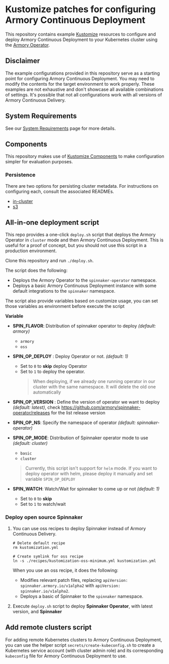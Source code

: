 # Kustomize patches for configuring Armory Continuous Deployment

This repository contains example [Kustomize](https://kustomize.io) resources to
configure and deploy Armory Continuous Deployment to your Kubernetes cluster
using the [Armory Operator][operator-overview].

## Disclaimer

The example configurations provided in this repository serve as a starting
point for configuring Armory Continuous Deployment. You may need to modify the
contents for the target environment to work properly. These examples are not
exhaustive and don't showcase all available combinations of settings. It's
possible that not all configurations work with all versions of Armory
Continuous Delivery.

## System Requirements

See our [System Requirements] page for more details.

## Components

This repository makes use of [Kustomize Components] to make configuration
simpler for evaluation purposes.

### Persistence

There are two options for persisting cluster metadata. For instructions on
configuring each, consult the associated READMEs.

- [in-cluster]
- [s3][s3-persistence]

[Kustomize Components]: https://github.com/kubernetes/enhancements/blob/master/keps/sig-cli/1802-kustomize-components/README.md
[in-cluster]: core/persistence/in-cluster/README.md
[s3-persistence]: core/persistence/s3/README.md

## All-in-one deployment script

This repo provides a one-click `deploy.sh` script that deploys the Armory
Operator in `cluster` mode and then Armory Continuous Deployment. This is useful
for a proof of concept, but you should not use this script in a production
environment.

Clone this repository and run `./deploy.sh`.

The script does the following:

* Deploys the Armory Operator to the `spinnaker-operator` namespace.
* Deploys a basic Armory Continuous Deployment instance with some default
  integrations to the `spinnaker` namespace.

The script also provide variables based on customize usage, you can set those variables as environment before execute the script 

**Variable**
- **SPIN_FLAVOR**: Distribution of spinnaker operator to deploy _(default: armory)_
  + `armory`
  + `oss`

- **SPIN_OP_DEPLOY** : Deploy Operator or not. _(default: 1)_
  + Set to `0` to **skip** deploy Operator
  + Set to `1`  to deploy the operator. 
    > When deploying, if we already one running operator in our cluster with the same namespace. It will delete the old one automatically

- **SPIN_OP_VERSION** : Define the version of operator we want to deploy _(default: latest)_, check https://github.com/armory/spinnaker-operator/releases for the list release version

- **SPIN_OP_NS**: Specify the namespace of operator _(default: spinnaker-operator)_

- **SPIN_OP_MODE**: Distribution of Spinnaker operator mode to use _(default: cluster)_
  + `basic`
  + `cluster`
  > Currently, this script isn't support for `helm` mode. If you want to deploy operator with helm, please deploy it manually and set variable `SPIN_OP_DEPLOY`

- **SPIN_WATCH**: Watch/Wait for spinnaker to come up or not _(default: 1)_
  + Set to `0` to **skip**
  + Set to `1`  to watch/wait

### Deploy open source Spinnaker

1. You can use oss recipes to deploy Spinnaker instead of Armory Continuous Delivery.
    ```shell
    # Delete default recipe
    rm kustomization.yml

    # Create symlink for oss recipe
    ln -s ./recipes/kustomization-oss-minimum.yml kustomization.yml
    ```

    When you use an oss recipe, it does the following:

    * Modifies relevant patch files, replacing `apiVersion:
      spinnaker.armory.io/v1alpha2` with `apiVersion: spinnaker.io/v1alpha2`.
    * Deploys a basic of Spinnaker to the `spinnaker` namespace.

1. Execute `deploy.sh` script to deploy **Spinnaker Operator**, with latest version, and **Spinnaker**

## Add remote clusters script

For adding remote Kubernetes clusters to Armory Continuous Deployment, you can
use the helper script `secrets/create-kubeconfig.sh` to create a Kubernetes
service account (with cluster admin role) and its corresponding `kubeconfig`
file for Armory Continuous Deployment to use.

[kustomize]: https://kustomize.io
[operator-overview]: https://docs.armory.io/armory-enterprise/installation/armory-operator/
[System Requirements]: https://docs.armory.io/armory-enterprise/installation/system-requirements/
